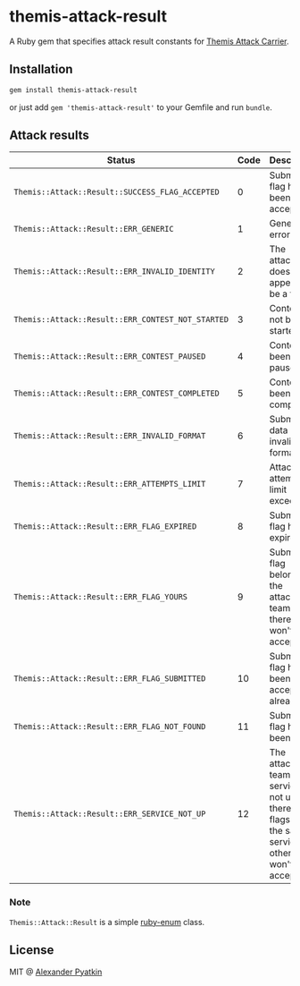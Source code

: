 # themis-attack-result
A Ruby gem that specifies attack result constants for [Themis Attack Carrier](https://github.com/aspyatkin/themis-attack-carrier-rb).

## Installation
```sh
gem install themis-attack-result
```
or just add `gem 'themis-attack-result'` to your Gemfile and run `bundle`.

## Attack results
| Status | Code | Description |
|--------|------|-------------|
|`Themis::Attack::Result::SUCCESS_FLAG_ACCEPTED`|0|Submitted flag has been accepted|
|`Themis::Attack::Result::ERR_GENERIC`|1|Generic error|
|`Themis::Attack::Result::ERR_INVALID_IDENTITY`|2|The attacker does not appear to be a team|
|`Themis::Attack::Result::ERR_CONTEST_NOT_STARTED`|3|Contest has not been started yet|
|`Themis::Attack::Result::ERR_CONTEST_PAUSED`|4|Contest has been paused|
|`Themis::Attack::Result::ERR_CONTEST_COMPLETED`|5|Contest has been completed|
|`Themis::Attack::Result::ERR_INVALID_FORMAT`|6|Submitted data has invalid format|
|`Themis::Attack::Result::ERR_ATTEMPTS_LIMIT`|7|Attack attempts limit exceeded|
|`Themis::Attack::Result::ERR_FLAG_EXPIRED`|8|Submitted flag has expired|
|`Themis::Attack::Result::ERR_FLAG_YOURS`|9|Submitted flag belongs to the attacking team and therefore won't be accepted|
|`Themis::Attack::Result::ERR_FLAG_SUBMITTED`|10|Submitted flag has been accepted already|
|`Themis::Attack::Result::ERR_FLAG_NOT_FOUND`|11|Submitted flag has not been found|
|`Themis::Attack::Result::ERR_SERVICE_NOT_UP`|12|The attacking team service is not up and therefore flags from the same services of other teams won't be accepted|

### Note
`Themis::Attack::Result` is a simple [ruby-enum](https://github.com/dblock/ruby-enum) class.

## License
MIT @ [Alexander Pyatkin](https://github.com/aspyatkin)
